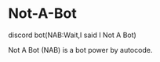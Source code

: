 # Not-A-Bot
discord bot(NAB:Wait,I said I Not A Bot)  

Not A Bot (NAB) is a bot power by autocode.
